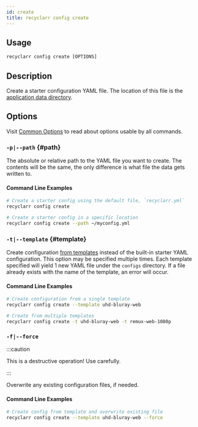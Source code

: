 ```yaml
---
id: create
title: recyclarr config create
---
```


## Usage

```js
recyclarr config create [OPTIONS]
```

## Description

Create a starter configuration YAML file. The location of this file is the [application data
directory](/file-structure.md#appdata-directory).

## Options

Visit [Common Options](../common.md) to read about options usable by all commands.

### `-p|--path` {#path}

The absolute or relative path to the YAML file you want to create. The contents will be the same,
the only difference is what file the data gets written to.

#### Command Line Examples

```bash
# Create a starter config using the default file, `recyclarr.yml`
recyclarr config create

# Create a starter config in a specific location
recyclarr config create --path ~/myconfig.yml
```

### `-t|--template` {#template}

Create configuration [from templates][templates] instead of the built-in starter YAML configuration.
This option may be specified multiple times. Each template specified will yield 1 new YAML file
under the `configs` directory. If a file already exists with the name of the template, an error will
occur.

[templates]: https://github.com/recyclarr/config-templates

#### Command Line Examples

```bash
# Create configuration from a single template
recyclarr config create --template uhd-bluray-web

# Create from multiple templates
recyclarr config create -t uhd-bluray-web -t remux-web-1080p
```

### `-f|--force`

:::caution

This is a destructive operation! Use carefully.

:::

Overwrite any existing configuration files, if needed.

#### Command Line Examples

```bash
# Create config from template and overwrite existing file
recyclarr config create --template uhd-bluray-web --force
```
